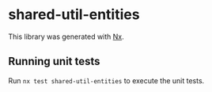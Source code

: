 # shared-util-entities

This library was generated with [Nx](https://nx.dev).

## Running unit tests

Run `nx test shared-util-entities` to execute the unit tests.
